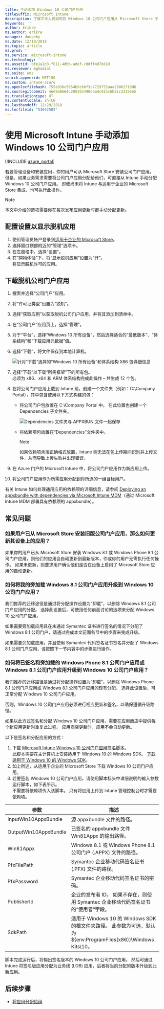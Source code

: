```yaml
---
title: 手动添加 Windows 10 公司门户应用
titleSuffix: Microsoft Intune
description: 了解工作人员如何将 Windows 10 公司门户应用从 Microsoft Store 手动添加到其电脑。
keywords: ''
author: Erikre
ms.author: erikre
manager: dougeby
ms.date: 12/19/2018
ms.topic: article
ms.prod: ''
ms.service: microsoft-intune
ms.technology: ''
ms.assetid: bfe1a2d3-f611-4dbb-adef-c0dff4d7b810
ms.reviewer: mghadial
ms.suite: ems
search.appverid: MET150
ms.custom: intune-azure
ms.openlocfilehash: 755e836c5954b9cbbf3c7729755aaa25062710d8
ms.sourcegitcommit: 4e69a8664c289263490daa4c02bc6b81c33196e5
ms.translationtype: HT
ms.contentlocale: zh-CN
ms.lasthandoff: 12/20/2018
ms.locfileid: "53642585"
---
```

# <a name="manually-add-the-windows-10-company-portal-app-by-using-microsoft-intune"></a>使用 Microsoft Intune 手动添加 Windows 10 公司门户应用

[!INCLUDE [azure_portal](./includes/azure_portal.md)]

若要管理设备和安装应用，你的用户可从 Microsoft Store 安装公司门户应用。 但是，如果业务需求需要将公司门户应用分配给他们，可直接从 Intune 手动分配 Windows 10 公司门户应用。 即使尚未将 Intune 与适用于企业的 Microsoft Store 集成，也可执行此操作。

 > [!NOTE]
 > 本文中介绍的选项需要你在每次发布应用更新时都手动分配更新。

## <a name="configure-settings-to-show-offline-apps"></a>配置设置以显示脱机应用
1. 使用管理员帐户登录到[适用于企业的 Microsoft Store](https://www.microsoft.com/business-store)。
2. 选择窗口顶部附近的“管理”选项卡。
3. 在左窗格中，选择“设置”。
4. 在“购物体验”下，将“显示脱机应用”设置为“开”。  
    将显示脱机许可的应用。

## <a name="download-the-offline-company-portal-app"></a>下载脱机公司门户应用
1. 搜索并选择“公司门户”应用。
2. 将“许可证类型”设置为“脱机”。
3. 选择“获取应用”以获取脱机公司门户应用，并将其添加到清单中。
4. 在“公司门户”应用页上，选择“管理”。
5. 对于“平台”，选择“Windows 10 所有设备”，然后选择适合的“最低版本”、“体系结构”和“下载应用元数据”值。 
6. 选择“下载”，将文件保存到本地计算机。

    ![针对“下载”选择的“Windows 10 所有设备”和体系结构 X86 包详细信息](./media/Win10CP-all-devices.png)

7. 选择“下载”以下载“所需框架”下的所有包。  
    必须为 x86、x64 和 ARM 体系结构完成此操作 – 共生成 12 个包。
8. 在将公司门户应用上载到 Intune 前，创建一个文件夹（例如：C:\Company Portal），其中包含使用以下方式构建的包：
   - 将公司门户包放置在 C:\Company Portal 中。 在此位置也创建一个 Dependencies 子文件夹。  

     ![Dependencies 文件夹与 APPXBUN 文件一起保存](./media/Win10CP-Dependencies-save.png)

   - 将依赖项包放置在“Dependencies”文件夹中。 

     > [!NOTE]
     > 如果依赖项未按正确格式放置，Intune 则无法在包上传期间识别并上传文件，从而导致上传失败并出现错误。

9. 在 Azure 门户的 Microsoft Intune 中，将公司门户应用作为新应用上传。 
10. 将公司门户应用作为所需应用分配到你所选的一组目标用户。  

有关 Intune 如何处理通用应用的依赖项的详细信息，请参阅 [Deploying an appxbundle with dependencies via Microsoft Intune MDM](https://blogs.technet.microsoft.com/configmgrdogs/2016/11/30/deploying-an-appxbundle-with-dependencies-via-microsoft-intune-mdm/)（通过 Microsoft Intune MDM 部署具有依赖项的 appxbundle）。  

## <a name="frequently-asked-questions"></a>常见问题 
### <a name="how-do-i-update-the-company-portal-app-on-my-users-devices-if-they-have-already-installed-the-older-apps-from-the-store"></a>如果用户已从 Microsoft Store 安装旧版公司门户应用，那么如何更新其设备上的应用？
如果你的用户已从 Microsoft Store 安装 Windows 8.1 或 Windows Phone 8.1 公司门户应用，则他们的应用会自动更新到最新版本，你或你的用户无需执行任何操作。 如果未更新，则要求用户确认他们是否在设备上启用了 Microsoft Store 应用的自动更新。   

### <a name="how-do-i-upgrade-my-sideloaded-windows-81-company-portal-app-to-the-windows-10-company-portal-app"></a>如何将我的旁加载 Windows 8.1 公司门户应用升级到 Windows 10 公司门户应用？
我们推荐的迁移途径是通过将分配操作设置为“卸载”，以删除 Windows 8.1 公司门户应用的分配。 选择此设置后，可使用任何前面讨论的选项来分配 Windows 10 公司门户应用。  

如果需要旁加载应用且在未通过 Symantec 证书进行签名的情况下分配了 Windows 8.1 公司门户，请通过完成本文前面各节中的步骤来完成升级。

如果需要旁加载应用，并且使用 Symantec 代码签名证书签名并分配了 Windows 8.1 公司门户应用，请按照下一节内容中的步骤进行操作。

### <a name="how-do-i-upgrade-my-signed-and-sideloaded-windows-phone-81-company-portal-app-or-windows-81-company-portal-app-to-the-windows-10-company-portal-app"></a>如何将已签名和旁加载的 Windows Phone 8.1 公司门户应用或 Windows 8.1 公司门户应用升级到 Windows 10 公司门户应用？
我们推荐的迁移路径是通过将分配操作设置为“卸载”，以删除 Windows Phone 8.1 公司门户应用或 Windows 8.1 公司门户应用的现有分配。 选择此设置后，可正常分配 Windows 10 公司门户应用。  

否则，Windows 10 公司门户应用必须进行相应更新和签名，以确保遵循升级路径。  

如果以此方式签名和分配 Windows 10 公司门户应用，需要在应用商店中提供每个新应用更新时重复此过程。 应用商店更新时，应用不会自动更新。  

以下是签名和分配应用的方式：

1. 下载 [Microsoft Intune Windows 10 公司门户应用签名脚本](https://aka.ms/win10cpscript)。  
    此脚本需要在主计算机上安装适用于 Windows 10 的 Windows SDK。 [下载适用于 Windows 10 的 Windows SDK](https://go.microsoft.com/fwlink/?LinkId=619296)。
2. 如上所述，从适用于企业的 Microsoft Store 下载 Windows 10 公司门户应用。  
3. 若要签名 Windows 10 公司门户应用，请使用脚本标头中详细说明的输入参数运行脚本，如下表所示。  
    不需要将依赖项传入该脚本。 只有将应用上传到 Intune 管理控制台时才需要依赖项。

| 参数 |  描述  |
|---|---|
| InputWin10AppxBundle  |  源 appxbundle 文件的路径。 |
| OutputWin10AppxBundle | 已签名的 appxbundle 文件 Win81Appx 的输出路径。 
| Win81Appx  | Windows 8.1 或 Windows Phone 8.1 公司门户 (.APPX) 文件的路径。 |
| PfxFilePath  |  Symantec 企业移动代码签名证书 (.PFX) 文件的路径。  |
| PfxPassword  | Symantec 企业移动代码签名证书的密码。 |
| PublisherId | 企业的发布者 ID。 如果不存在，则使用 Symantec 企业移动代码签名证书的“使用者”字段。 |
| SdkPath | 适用于 Windows 10 的 Windows SDK 的根文件夹路径。 此参数为可选，默认为 ${env:ProgramFiles(x86)}\Windows Kits\10。  |

脚本完成运行后，将输出签名版本的 Windows 10 公司门户应用。 然后可通过 Intune 将签名版应用分配为业务线 (LOB) 应用，后者将当前分配的版本升级到此新应用。  

## <a name="next-steps"></a>后续步骤

- [将应用分配给组](apps-deploy.md)

